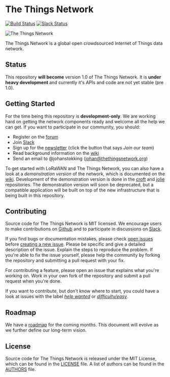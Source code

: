The Things Network
==================

[![Build Status](https://travis-ci.org/TheThingsNetwork/ttn.svg?branch=develop)](https://travis-ci.org/TheThingsNetwork/ttn) [![Slack Status](https://slack.thethingsnetwork.org/badge.svg)](https://slack.thethingsnetwork.org/)

![The Things Network](http://thethingsnetwork.org/static/ttn/media/The%20Things%20Uitlijning.svg)

The Things Network is a global open crowdsourced Internet of Things data network.

## Status

This repository **will become** version 1.0 of The Things Network. It is **under heavy development** and currently it's APIs and code are not yet stable (pre 1.0).

## Getting Started

For the time being this repository is **development-only**. We are working hard on getting the network components ready and welcome all the help we can get. If you want to participate in our community, you should:

- Register on the [forum](http://forum.thethingsnetwork.org)
- Join [Slack](https://slack.thethingsnetwork.org)
- Sign up for the [newsletter](http://thethingsnetwork.org/#team) (click the button that says *Join our team*)
- Read background information on the [wiki](http://thethingsnetwork.org/wiki)
- Send an email to @johanstokking (johan@thethingsnetwork.org)

To get started with LoRaWAN and The Things Network, you can also have a look at a *demonstration version* of the network, which is documented on the [wiki](http://thethingsnetwork.org/wiki/). Development of the demonstration version is done in the [croft](https://github.com/TheThingsNetwork/croft) and [jolie](https://github.com/TheThingsNetwork/jolie) repositories. The demonstration version will soon be deprecated, but a compatible application will be built on top of the new infrastructure that is being built in this repository.

## Contributing

Source code for The Things Network is MIT licensed. We encourage users to make contributions on [Github](https://github.com/TheThingsNetwork/ttn) and to participate in discussions on [Slack](https://slack.thethingsnetwork.org).

If you find bugs or documentation mistakes, please check [open issues](https://github.com/TheThingsNetwork/ttn/issues) before [creating a new issue](https://github.com/TheThingsNetwork/ttn/issues/new). Please be specific and give a detailed description of the issue. Explain the steps to reproduce the problem. If you're able to fix the issue yourself, please help the community by forking the repository and submitting a pull request with your fix.

For contributing a feature, please open an issue that explains what you're working on. Work in your own fork of the repository and submit a pull request when you're done.

If you want to contribute, but don't know where to start, you could have a look at issues with the label [*help wanted*](https://github.com/TheThingsNetwork/ttn/labels/help%20wanted) or [*difficulty/easy*](https://github.com/TheThingsNetwork/ttn/labels/difficulty%2Feasy).

## Roadmap

We have a [roadmap](ROADMAP.md) for the coming months. This document will evolve as we further define our long-term vision.

## License

Source code for The Things Network is released under the MIT License, which can be found in the [LICENSE](LICENSE) file. A list of authors can be found in the [AUTHORS](AUTHORS) file.
